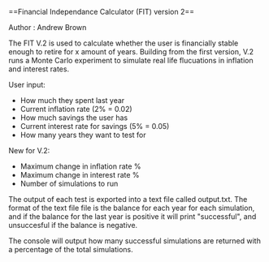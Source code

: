 ==Financial Independance Calculator (FIT) version 2==

Author : Andrew Brown

The FIT V.2 is used to calculate whether the user is financially stable enough to retire for x amount of years. Building from the first version, 
V.2 runs a Monte Carlo experiment to simulate real life flucuations in inflation and interest rates.

User input:

 - How much they spent last year
 - Current inflation rate (2% = 0.02)
 - How much savings the user has
 - Current interest rate for savings (5% = 0.05)
 - How many years they want to test for

New for V.2:

 - Maximum change in inflation rate %
 - Maximum change in interest rate %
 - Number of simulations to run

The output of each test is exported into a text file called output.txt. The format of the text file file is the balance for each year for each 
simulation, and if the balance for the last year is positive it will print "successful", and unsuccesful if the balance is negative.

The console will output how many successful simulations are returned with a percentage of the total simulations.
